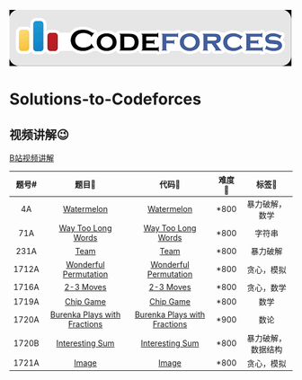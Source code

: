 [![MasterHead](imgs/codeforces.png)](https://github.com/theRunCom/Solutions-to-Codeforces)

# Solutions-to-Codeforces

## 视频讲解:wink:

[B站视频讲解]()

| 题号#️  | 题目🫶 | 代码🐛 | 难度🥹 | 标签🚩 |
|:---:|:---:|:---:|:---:|:---:|
| 4A   | [Watermelon](https://codeforces.com/problemset/problem/4/A) | [Watermelon](solutions/4A.cpp) | *800 | 暴力破解，数学 | 
| 71A  | [Way Too Long Words](https://codeforces.com/problemset/problem/71/A) | [Way Too Long Words](solutions/71A.cpp) | *800 | 字符串 |
| 231A | [Team](https://codeforces.com/problemset/problem/231/A) | [Team](solutions/231A.cpp) | *800 | 暴力破解 |
| 1712A | [Wonderful Permutation](https://codeforces.com/problemset/problem/1712/A) | [Wonderful Permutation](solutions/1712A.cpp) | *800 | 贪心，模拟 |
| 1716A | [2-3 Moves](https://codeforces.com/problemset/problem/1716/A) | [2-3 Moves](solutions/1716A.cpp) | *800 | 贪心，数学 |
| 1719A | [Chip Game](https://codeforces.com/problemset/problem/1719/A) | [Chip Game](solutions/1719A.cpp) | *800 | 数学 |
| 1720A | [Burenka Plays with Fractions](https://codeforces.com/problemset/problem/1720/A) | [Burenka Plays with Fractions](solutions/1720A.cpp) | *900 | 数论 | 
| 1720B | [Interesting Sum](https://codeforces.com/problemset/problem/1720/B) | [Interesting Sum](solutions/1720B.cpp) | *800 | 暴力破解，数据结构 | 
| 1721A | [Image](https://codeforces.com/problemset/problem/1721/A) | [Image](solutions/1721A.cpp) | *800 | 贪心，模拟 |
